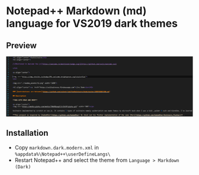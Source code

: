 # Notepad++ Markdown (md) language for VS2019 dark themes

## Preview
![Preview Screenshot](/Preview.png)

## Installation
- Copy `markdown.dark.modern.xml` in `%appdata%\Notepad++\userDefineLangs\`
- Restart Notepad++ and select the theme from `Language > Markdown (Dark)`
